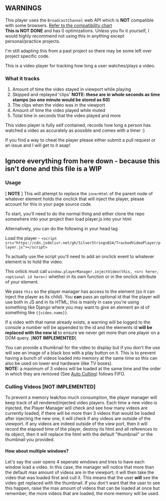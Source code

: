 ## WARNINGS
This player uses the `BroadcastChannel` web API which is **NOT** compatible with some browsers. [Refer to the compatibility chart](https://developer.mozilla.org/en-US/docs/Web/API/Broadcast_Channel_API#browser_compatibility)<br/>
**This is NOT DONE** and has 0 optimizations. Unless you fix it yourself, I would highly recommend not using this in anything except personal/practice projects.


I'm still adapting this from a past project so there may be some left over project specific code.

This is a video player for tracking how long a user watches/plays a video.

### What it tracks
1. Amount of time the video stayed in viewport while playing
2. Skipped and replayed 'clips' **NOTE: these are in whole seconds as time stamps (so one minute would be stored as 60)**
3. The clips when the video was in the viewport
4. Amount of time the video played while muted
5. Total time in seconds that the video played
and more

This video player is fully self contained, records how long a person has watched a video as accurately as possible and comes with a timer :)

If you find a way to cheat the player please either submit a pull request or an issue and I will get to it asap!

## **Ignore everything from here down** - because this isn't done and this file is a WIP
### Usage
[ **NOTE** ] This will attempt to replace the `innerHtml` of the parent node of whatever element holds the onclick that will inject the player, please account for this in your page source code.

To start, you'll need to do the normal thing and either clone the repo somewhere into your project then load player.js into your html

Alternatively, you can do the following in your head tag

Load the player - `<script src="https://cdn.jsdelivr.net/gh/SilverStrings024/TrackedVideoPlayer/player.js"></script>`

To actually use the script you'll need to add an onclick event to whatever element is to hold the video.<br/>


This onlick must call `window.playerManager.injectVideo(this, <src here>, <optional id here>)` whether in its own function or in the onclick attribute of your element.


We pass `this` so the player manager has access to the element (so it can inject the player as its child). You **can** pass an optional id that the player will use both in JS and in its HTML; this is mainly in case you're using something like Django where you may want to give an element an id of something like `{{video.name}}`.


If a video with that name already exists, a warning will be logged to the console a number will be appended to the id and the elements id **will be replaced with the new id** to ensure we never get more than one player on a DOM query. [**NOT IMPLEMENTED**]

You can provide a thumbnail for the video to display but if you don't the use will see an image of a black box with a play button on it. This is to prevent having a bunch of videos loaded into memory at the same time so this can also be used on lower end hardware (like TV boxes).<br/>
**NOTE:** a maximum of 3 videos will be loaded at the same time and the order in which they are removed (See [Auto Culling](#culling-videos)) follows FIFO.


### Culling Videos [**NOT IMPLEMENTED**]
To prevent a memory leak/too much consumption, the player manager will keep track of all rendered/injected video players. Each time a new video is injected, the Player Manager will check and see how many videos are currently loaded; if there will be more than 3 videos that would be loaded after injecting the new one, it will check if any videos are outside of the viewport. If any videos are indeed outside of the view port, then it will record the elapsed time of the player, destroy its html and all references to its object, then it will replace the html with the default "thumbnail" or the thumbnail you provided.<br/>

#### How about multiple windows?
Let's say the user opens 4 seperate windows and tries to have each window load a video.
In this case, the manager will notice that more than the default max amount of videos are in the viewport; it will then take the video that was loaded first and cull it. This means that the user **will** see the video get replaced with the thumbnail.
If you don't want that the user to see this happen, raise the max amount of videos that can be loaded at once but remember; the more videos that are loaded, the more memory will be used.
